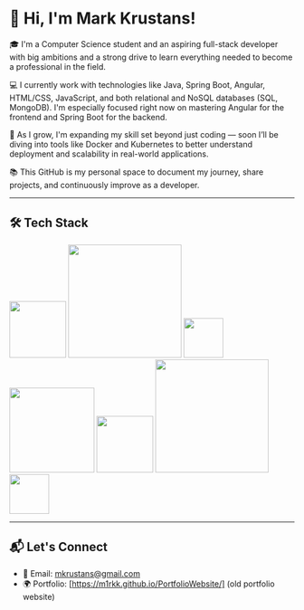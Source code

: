 # 👋 Hi, I'm Mark Krustans!

🎓 I'm a Computer Science student and an aspiring full-stack developer with big ambitions and a strong drive to learn everything needed to become a professional in the field.

💻 I currently work with technologies like Java, Spring Boot, Angular, HTML/CSS, JavaScript, and both relational and NoSQL databases (SQL, MongoDB). I'm especially focused right now on mastering Angular for the frontend and Spring Boot for the backend.

🚀 As I grow, I'm expanding my skill set beyond just coding — soon I’ll be diving into tools like Docker and Kubernetes to better understand deployment and scalability in real-world applications.

📚 This GitHub is my personal space to document my journey, share projects, and continuously improve as a developer.

---

## 🛠️ Tech Stack

<img src="https://github.com/user-attachments/assets/91dd5abd-b389-4bb5-afaa-28b9cf9a7073" width="100" height="100"/>
<img src="https://github.com/user-attachments/assets/8a28c635-e65a-4614-b40b-57f4d201ca25" width="200" height="200"/>
<img src="https://github.com/user-attachments/assets/5a740042-bb2f-4812-8cfc-827f20761863" width="70" height="70"/>
<img src="https://github.com/user-attachments/assets/61e68504-8642-40c3-953f-a026667c0e55" width="150" height="150"/>
<img src="https://github.com/user-attachments/assets/af1ce024-88fd-4c26-b426-c407a029842e" width="100" height="100"/>
<img src="https://github.com/user-attachments/assets/8107860c-ed2c-45db-a43e-bfb558ea180b" width="200" height="200"/>
<img src="https://github.com/user-attachments/assets/ac3890fa-d809-4efc-8aba-d50275062bc6" width="70" height="70"/>

---

## 📬 Let's Connect

- 📧 Email: mkrustans@gmail.com 
- 🌍 Portfolio: [https://m1rkk.github.io/PortfolioWebsite/] (old portfolio website)

